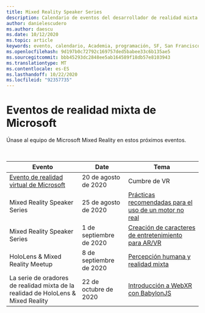 ```yaml
---
title: Mixed Reality Speaker Series
description: Calendario de eventos del desarrollador de realidad mixta en el reactor de San Francisco.
author: danielescudero
ms.author: daescu
ms.date: 10/12/2020
ms.topic: article
keywords: evento, calendario, Academia, programación, SF, San Francisco, reactor
ms.openlocfilehash: 9d197b0c72792c169757ded5babee33c6b135ae5
ms.sourcegitcommit: bbb45293dc2848ee5ab164589f18db57e8103943
ms.translationtype: MT
ms.contentlocale: es-ES
ms.lasthandoff: 10/22/2020
ms.locfileid: "92357735"
---
```

# <a name="microsoft-mixed-reality-events"></a>Eventos de realidad mixta de Microsoft

Únase al equipo de Microsoft Mixed Reality en estos próximos eventos.

<br>

|Evento|Date|Tema|
|-------------|-------------|-----|
| [Evento de realidad virtual de Microsoft](https://www.meetup.com/hololens-mr/events/272364822/)|20 de agosto de 2020|Cumbre de VR|
| Mixed Reality Speaker Series|25 de agosto de 2020|[Prácticas recomendadas para el uso de un motor no real](https://channel9.msdn.com/Shows/Docs-Mixed-Reality/Tips-and-Best-Practices-for-using-UE4-in-MR)|
| Mixed Reality Speaker Series|1 de septiembre de 2020|[Creación de caracteres de entretenimiento para AR/VR](https://channel9.msdn.com/Shows/Docs-Mixed-Reality/Creating-Entertaining-Characters-for-Mixed-Reality)|
| HoloLens & Mixed Reality Meetup|8 de septiembre de 2020|[Percepción humana y realidad mixta](https://channel9.msdn.com/Shows/Docs-Mixed-Reality/Human-Perception-and-Mixed-Reality)|
| La serie de oradores de realidad mixta de la realidad de HoloLens & Mixed Reality|22 de octubre de 2020|[Introducción a WebXR con BabylonJS](https://www.meetup.com/hololens-mr/events/274042144/)|



